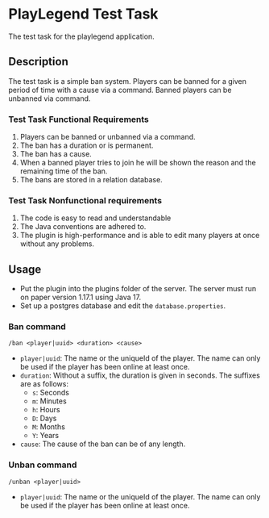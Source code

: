# PlayLegend Test Task

The test task for the playlegend application.

## Description

The test task is a simple ban system.
Players can be banned for a given period of time with a cause via a command.
Banned players can be unbanned via command.

### Test Task Functional Requirements

1. Players can be banned or unbanned via a command.
2. The ban has a duration or is permanent.
3. The ban has a cause.
4. When a banned player tries to join he will be shown the reason and the remaining time of the ban.
5. The bans are stored in a relation database.

### Test Task Nonfunctional requirements

1. The code is easy to read and understandable
2. The Java conventions are adhered to.
3. The plugin is high-performance and is able to edit many players at once without any problems.

## Usage

- Put the plugin into the plugins folder of the server.
The server must run on paper version 1.17.1 using Java 17.
- Set up a postgres database and edit the `database.properties`.

### Ban command

```
/ban <player|uuid> <duration> <cause>
```

- `player|uuid`: The name or the uniqueId of the player. The name can only be used if the player has been online at least once.
- `duration`: Without a suffix, the duration is given in seconds. The suffixes are as follows:
  - `s`: Seconds
  - `m`: Minutes
  - `h`: Hours
  - `D`: Days
  - `M`: Months
  - `Y`: Years
- `cause`: The cause of the ban can be of any length.

### Unban command

```
/unban <player|uuid>
```

- `player|uuid`: The name or the uniqueId of the player. The name can only be used if the player has been online at least once.
